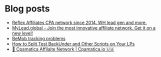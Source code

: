 # Blog posts
<!-- BLOG-POST-LIST:START -->
- [Reflex Affiliates CPA network since 2014. WH lead gen and more.](https://afflift.com/f/threads/reflex-affiliates-cpa-network-since-2014-wh-lead-gen-and-more.7190/)
- [MyLead.global - Join the most innovative affiliate network. Get it on a new level!](https://afflift.com/f/threads/mylead-global-join-the-most-innovative-affiliate-network-get-it-on-a-new-level.2151/)
- [BeMob tracking problems](https://afflift.com/f/threads/bemob-tracking-problems.10406/)
- [How to Split Test BackUnder and Other Scripts on Your LPs](https://afflift.com/f/threads/how-to-split-test-backunder-and-other-scripts-on-your-lps.10324/)
- [💸 Cpamatica Affilaite Network | Cpamatica.io 🇺🇦](https://afflift.com/f/threads/%F0%9F%92%B8-cpamatica-affilaite-network-cpamatica-io-%F0%9F%87%BA%F0%9F%87%A6.8489/)
<!-- BLOG-POST-LIST:END -->
